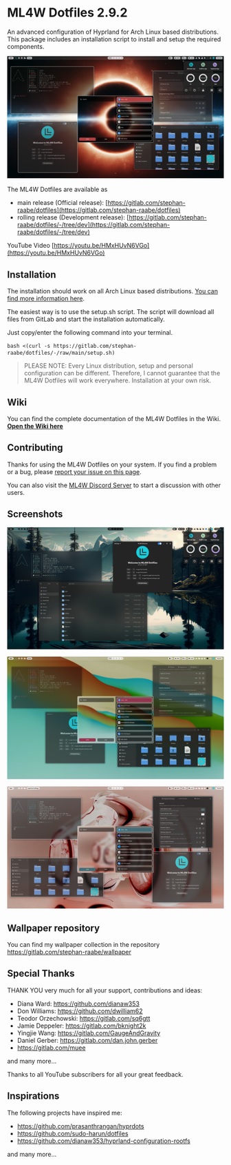 # ML4W Dotfiles 2.9.2

An advanced configuration of Hyprland for Arch Linux based distributions. This package includes an installation script to install and setup the required components.

[![Screenshot](screenshots/screenshot2.png "Screenshot")](screenshots/screenshot2.png)

The ML4W Dotfiles are available as 

- main release (Official release): [https://gitlab.com/stephan-raabe/dotfiles](https://gitlab.com/stephan-raabe/dotfiles)
- rolling release (Development release): [https://gitlab.com/stephan-raabe/dotfiles/-/tree/dev](https://gitlab.com/stephan-raabe/dotfiles/-/tree/dev)

YouTube Video [https://youtu.be/HMxHUvN6VGo](https://youtu.be/HMxHUvN6VGo)

## Installation

The installation should work on all Arch Linux based distributions. [You can find more information here](https://gitlab.com/stephan-raabe/dotfiles/-/wikis/home).

The easiest way is to use the setup.sh script. The script will download all files from GitLab and start the installation automatically.

Just copy/enter the following command into your terminal.

```
bash <(curl -s https://gitlab.com/stephan-raabe/dotfiles/-/raw/main/setup.sh)
```

> PLEASE NOTE: Every Linux distribution, setup and personal configuration can be different. Therefore, I cannot guarantee that the ML4W Dotfiles will work everywhere. Installation at your own risk.

## Wiki

You can find the complete documentation of the ML4W Dotfiles in the Wiki. <b>[Open the Wiki here](https://gitlab.com/stephan-raabe/dotfiles/-/wikis/home)</b>

## Contributing

Thanks for using the ML4W Dotfiles on your system. If you find a problem or a bug, please [report your issue on this page](https://gitlab.com/stephan-raabe/dotfiles/-/issues/?sort=created_date&state=opened).

You can also visit the [ML4W Discord Server](https://discord.gg/c4fJK7Za3g) to start a discussion with other users.

## Screenshots

[![Screenshot](screenshots/screenshot1.png "Screenshot")](screenshots/screenshot1.png)

[![Screenshot](screenshots/screenshot3.png "Screenshot")](screenshots/screenshot3.png)

[![Screenshot](screenshots/screenshot4.png "Screenshot")](screenshots/screenshot5.png)

## Wallpaper repository

You can find my wallpaper collection in the repository https://gitlab.com/stephan-raabe/wallpaper

## Special Thanks

THANK YOU very much for all your support, contributions and ideas:

- Diana Ward: https://github.com/dianaw353
- Don Williams: https://github.com/dwilliam62
- Teodor Orzechowski: https://gitlab.com/sq6gtt
- Jamie Deppeler: https://gitlab.com/bknight2k
- Yingjie Wang: https://gitlab.com/GaugeAndGravity
- Daniel Gerber: https://gitlab.com/dan.john.gerber
- https://gitlab.com/muee

and many more...

Thanks to all YouTube subscribers for all your great feedback.

## Inspirations

The following projects have inspired me:

- https://github.com/prasanthrangan/hyprdots
- https://github.com/sudo-harun/dotfiles
- https://github.com/dianaw353/hyprland-configuration-rootfs

and many more...
